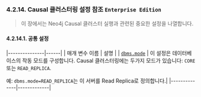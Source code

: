 ### 4.2.14. Causal 클러스터링 설정 참조 `Enterprise Edition`
> 이 장에서는 Neo4j Causal 클러스터 실행과 관련된 중요한 설정을 나열합니다.

#### 4.2.14.1. 공통 설정

|---------------|------|
| 매개 변수 이름 | 설명 |
| [`dbms.mode`](https://neo4j.com/docs/operations-manual/3.4/reference/configuration-settings/#config_dbms.mode) | 이 설정은 데이터베이스의 작동 모드를 구성합니다. Causal 클러스터링에는 두가지 모드가 있습니다: `CORE` 또는 `READ_REPLICA`.

예: `dbms.mode=READ_REPLICA`는 이 서버를 Read Replica로 정의합니다.|
|--------------|-------------|
